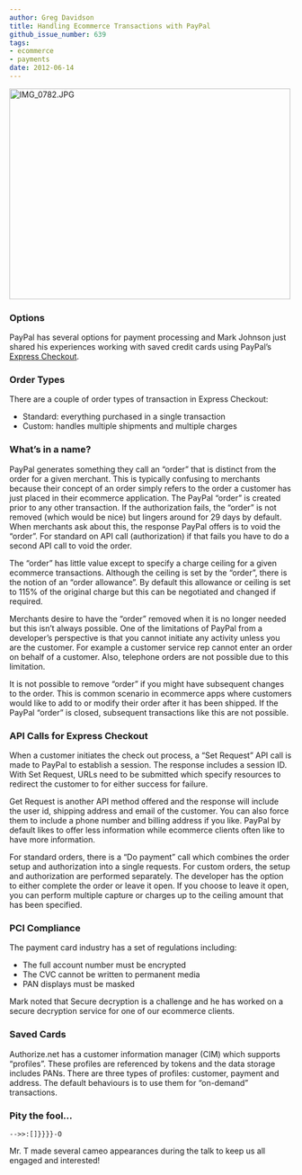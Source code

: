 ```yaml
---
author: Greg Davidson
title: Handling Ecommerce Transactions with PayPal
github_issue_number: 639
tags:
- ecommerce
- payments
date: 2012-06-14
---
```




<a href="https://www.flickr.com/photos/80083124@N08/7186533985/" title="IMG_0782.JPG by endpoint920, on Flickr"><img alt="IMG_0782.JPG" height="375" src="/blog/2012/06/handling-ecommerce-transactions-with/image-0.jpeg" width="500"/></a>

### Options

PayPal has several options for payment processing and Mark Johnson just shared his experiences working with saved credit cards using PayPal’s [Express Checkout](https://www.paypal.com/us/webapps/mpp/express-checkout).

### Order Types

There are a couple of order types of transaction in Express Checkout:

- Standard: everything purchased in a single transaction
- Custom: handles multiple shipments and multiple charges

### What’s in a name?

PayPal generates something they call an “order” that is distinct from the order for a given merchant. This is typically confusing to merchants because their concept of an order simply refers to the order a customer has just placed in their ecommerce application. The PayPal “order” is created prior to any other transaction. If the authorization fails, the “order” is not removed (which would be nice) but lingers around for 29 days by default. When merchants ask about this, the response PayPal offers is to void the “order”.
For standard on API call (authorization) if that fails you have to do a second API call to void the order.

The “order” has little value except to specify a charge ceiling for a given ecommerce transactions. Although the ceiling is set by the “order”, there is the notion of an “order allowance”. By default this allowance or ceiling is set to 115% of the original charge but this can be negotiated and changed if required.

Merchants desire to have the “order” removed when it is no longer needed but this isn’t always possible. One of the limitations of PayPal from a developer’s perspective is that you cannot initiate any activity unless you are the customer. For example a customer service rep cannot enter an order on behalf of a customer. Also, telephone orders are not possible due to this limitation.

It is not possible to remove “order” if you might have subsequent changes to the order. This is common scenario in ecommerce apps where customers would like to add to or modify their order after it has been shipped. If the PayPal “order” is closed, subsequent transactions like this are not possible.

### API Calls for Express Checkout

When a customer initiates the check out process, a “Set Request” API call is made to PayPal to establish a session. The response includes a session ID. With Set Request, URLs need to be submitted which specify resources to redirect the customer to for either success for failure.

Get Request is another API method offered and the response will include the user id, shipping address and email of the customer. You can also force them to include a phone number and billing address if you like. PayPal by default likes to offer less information while ecommerce clients often like to have more information.

For standard orders, there is a “Do payment” call which combines the order setup and authorization into a single requests. For custom orders, the setup and authorization are performed separately. The developer has the option to either complete the order or leave it open. If you choose to leave it open, you can perform multiple capture or charges up to the ceiling amount that has been specified.

### PCI Compliance

The payment card industry has a set of regulations including:

- The full account number must be encrypted
- The CVC cannot be written to permanent media
- PAN displays must be masked

Mark noted that Secure decryption is a challenge and he has worked on a secure decryption service for one of our ecommerce clients.

### Saved Cards

Authorize.net has a customer information manager (CIM) which supports “profiles”. These profiles are referenced by tokens and the data storage includes PANs. There are three types of profiles: customer, payment and address. The default behaviours is to use them for “on-demand” transactions.

### Pity the fool...

```
-->>:[]}}}}-O
```

Mr. T made several cameo appearances during the talk to keep us all engaged and interested!


